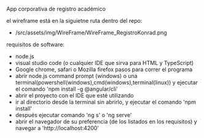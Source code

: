 App corporativa de registro académico

el wireframe está en la siguietne ruta dentro del repo:
- /src/assets/img/WireFrame/WireFrame_RegistroKonrad.png

requisitos de software:
- node.js
- visual studio code (o cualquier IDE que sirva para HTML y TypeScript)
- Google chrome, safari o Mozilla firefox
pasos para correr el programa 
- abrir node.js command prompt (windows) o una terminal(powershell(windows),cmd(windows),terminal(linux)) y ejecutar el comando 'npm install -g @angular/cli'
- abrir el proyecto con el IDE que esté utilizando
- ir al directorio desde la terminal sin abrirlo, y ejecutar el comando 'npm install'
- después ejecutar comando 'ng s' o 'ng serve'
- abrir el navegador de su preferencia (de los listados en los requisitos) y navegar a 'http://localhost:4200'